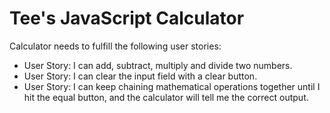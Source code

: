 <h1>Tee's JavaScript Calculator</h1>

Calculator needs to fulfill the following user stories:
 - User Story: I can add, subtract, multiply and divide two numbers.
 - User Story: I can clear the input field with a clear button.
 - User Story: I can keep chaining mathematical operations together until I hit the equal button, and the calculator will tell me the correct output.
